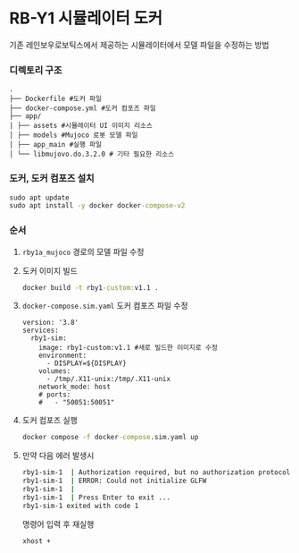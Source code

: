 # RB-Y1 시뮬레이터 도커

기존 레인보우로보틱스에서 제공하는 시뮬레이터에서 모델 파일을 수정하는 방법

### 디렉토리 구조

```
.
├── Dockerfile #도커 파일
├── docker-compose.yml #도커 컴포즈 파일
├── app/
| ├── assets #시뮬레이터 UI 이미지 리소스
│ ├── models #Mujoco 로봇 모델 파일
│ ├── app_main #실행 파일
│ └── libmujovo.do.3.2.0 # 기타 필요한 리소스
```

### 도커, 도커 컴포즈 설치

```cmd
sudo apt update
sudo apt install -y docker docker-compose-v2
```

### 순서

1. `rby1a_mujoco` 경로의 모델 파일 수정
2. 도커 이미지 빌드

    ```cmd
    docker build -t rby1-custom:v1.1 .
    ```

3. `docker-compose.sim.yaml` 도커 컴포즈 파일 수정

    ```docker
    version: '3.8'
    services:
      rby1-sim:
        image: rby1-custom:v1.1 #새로 빌드한 이미지로 수정
        environment:
          - DISPLAY=${DISPLAY}
        volumes:
          - /tmp/.X11-unix:/tmp/.X11-unix
        network_mode: host
        # ports:
        #   - "50051:50051"
    ```

4. 도커 컴포즈 실행

    ```cmd
    docker compose -f docker-compose.sim.yaml up
    ```

5. 만약 다음 에러 발생시
    ```cmd
    rby1-sim-1  | Authorization required, but no authorization protocol specified
    rby1-sim-1  | ERROR: Could not initialize GLFW
    rby1-sim-1  | 
    rby1-sim-1  | Press Enter to exit ...
    rby1-sim-1 exited with code 1
    ```
    명령어 입력 후 재실행

    ```cmd
    xhost +
    ```